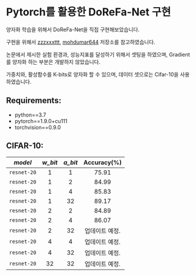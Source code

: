 # Pytorch를 활용한 DoReFa-Net 구현

양자화 학습을 위해서 DoReFa-Net을 직접 구현해보았습니다.

구현을 위해서 [zzzxxxttt](https://github.com/zzzxxxttt/pytorch_DoReFaNet),
[mohdumar644](https://github.com/mohdumar644/DoReFaNet-PyTorch)
저장소를 참고하였습니다.

논문에서 제시한 실험 환경과, 성능지표를 달성하기 위해서 셋팅을 하였으며,
Gradient를 양자화 하는 부분은 개발하지 않았습니다.

가중치와, 활성함수를 K-bits로 양자화 할 수 있으며, 데이터 셋으로는 Cifar-10을 사용하였습니다.

## Requirements:
- python==3.7
- pytorch==1.9.0+cu111
- torchvision==0.9.0

## CIFAR-10:

|    *model*  |*w_bit*|*a_bit*| Accuracy(%) |
|:-----------:|:-----:|:-----:|:-----------:|
| `resnet-20` |   1   |  1    |   75.91     |
| `resnet-20` |   1   |  2    |   84.99     |
| `resnet-20` |   1   |  4    |   85.83     |
| `resnet-20` |   1   |  32   |   89.17     |
| `resnet-20` |   2   |  2    |   84.89     |
| `resnet-20` |   2   |  4    |   86.07     |
| `resnet-20` |   2   |  32   |      업데이트 예정.      |
| `resnet-20` |   4   |  4    |      업데이트 예정.      |
| `resnet-20` |   4   |  32   |      업데이트 예정.      |
| `resnet-20` |  32   |  32   |      업데이트 예정.      |
